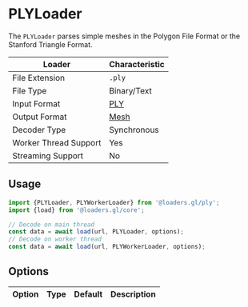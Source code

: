 # PLYLoader

The `PLYLoader` parses simple meshes in the Polygon File Format or the Stanford Triangle Format.

| Loader                | Characteristic  |
| --------------------- | --------------- |
| File Extension        | `.ply`          |
| File Type             | Binary/Text     |
| Input Format          | [PLY](http://paulbourke.net/dataformats/ply/) |
| Output Format         | [Mesh](docs/specifications/category-mesh.md) |
| Decoder Type          | Synchronous     |
| Worker Thread Support | Yes             |
| Streaming Support     | No              |

## Usage

```js
import {PLYLoader, PLYWorkerLoader} from '@loaders.gl/ply';
import {load} from '@loaders.gl/core';

// Decode on main thread
const data = await load(url, PLYLoader, options);
// Decode on worker thread
const data = await load(url, PLYWorkerLoader, options);
```

## Options

| Option        | Type      | Default     | Description       |
| ------------- | --------- | ----------- | ----------------- |
